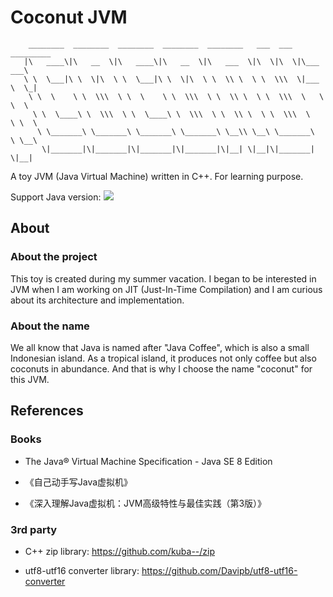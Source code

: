 # Coconut JVM

```
    ________  ________  ________  ________  ________   ___  ___  _________   
   |\   ____\|\   __  \|\   ____\|\   __  \|\   ___  \|\  \|\  \|\___   ___\ 
   \ \  \___|\ \  \|\  \ \  \___|\ \  \|\  \ \  \\ \  \ \  \\\  \|___ \  \_| 
    \ \  \    \ \  \\\  \ \  \    \ \  \\\  \ \  \\ \  \ \  \\\  \   \ \  \  
     \ \  \____\ \  \\\  \ \  \____\ \  \\\  \ \  \\ \  \ \  \\\  \   \ \  \ 
      \ \_______\ \_______\ \_______\ \_______\ \__\\ \__\ \_______\   \ \__\
       \|_______|\|_______|\|_______|\|_______|\|__| \|__|\|_______|    \|__|

```

A toy JVM (Java Virtual Machine) written in C++. For learning purpose.

Support Java version:  ![](https://img.shields.io/badge/JDK-8-red?logo=OpenJDK)

## About

### About the project

This toy is created during my summer vacation. I began to be interested in JVM when I am working on JIT (Just-In-Time Compilation) and I am curious about its architecture and implementation.

### About the name

We all know that Java is named after "Java Coffee", which is also a small Indonesian island. As a tropical island, it produces not only coffee but also coconuts in abundance. And that is why I choose the name "coconut" for this JVM.

## References

### Books

- The Java® Virtual Machine Specification - Java SE 8 Edition

- 《自己动手写Java虚拟机》

- 《深入理解Java虚拟机：JVM高级特性与最佳实践（第3版）》

### 3rd party

- C++ zip library: https://github.com/kuba--/zip

- utf8-utf16 converter library: https://github.com/Davipb/utf8-utf16-converter
